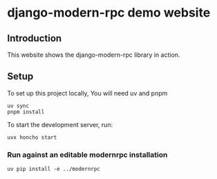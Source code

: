 # django-modern-rpc demo website

## Introduction

This website shows the django-modern-rpc library in action.

## Setup

To set up this project locally, You will need uv and pnpm

```shell
uv sync
pnpm install
```

To start the development server, run:

```shell
uvx honcho start
```

### Run against an editable modernrpc installation

```shell
uv pip install -e ../modernrpc
```
